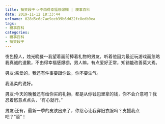 ```yaml
---
title: 搞笑段子->不由得幸福感爆棚 | 糗事百科
date: 2019-11-12 18:33:44
urlname: 028d5c6c7ae9eeb39b6dd22fc8edb0ea
tags: 
- 糗事百科
categories:
- 糗事百科
- 搞笑段子
---
```

夜色撩人，烛光晚餐～我望着面前捧着礼物的男友，听着他因为最近玩游戏而忽略我真诚的道歉，不由得幸福感爆棚，男人嘛，有点爱好正常，知错能改善莫大焉。

男友:亲爱的，我还有件事要跟你说，你不要生气。

我温柔的说好。

男友:今天的晚餐还有给你买的礼物，都是从你钱包里拿的钱，你不会介意吧？我忍着怒意点点头，“有心就行。”

男友:还有，最新一季的皮肤出来了，你忍心让我穿旧衣服吗？支援我点吧？“滚”！


